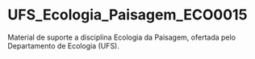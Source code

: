 # UFS_Ecologia_Paisagem_ECO0015
Material de suporte a disciplina Ecologia da Paisagem, ofertada pelo Departamento de Ecologia (UFS).
